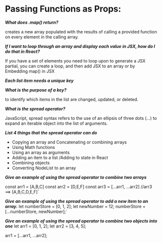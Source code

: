 # Passing Functions as Props:

***What does .map() return?***

creates a new array populated with the results of calling a provided function on every element in the calling array.

***If I want to loop through an array and display each value in JSX, how do I do that in React?***

 If you have a set of elements you need to loop upon to generate a JSX partial, you can create a loop, and then add JSX to an array or by Embedding map() in JSX

***Each list item needs a unique key***

***What is the purpose of a key?***

 to identify which items in the list are changed, updated, or deleted.

***What is the spread operator?***

JavaScript, spread syntax refers to the use of an ellipsis of three dots (…) to expand an iterable object into the list of arguments.

***List 4 things that the spread operator can do***

* Copying an array and Concatenating or combining arrays
* Using Math functions
* Using an array as arguments
* Adding an item to a list /Adding to state in React
* Combining objects
* Converting NodeList to an array

***Give an example of using the spread operator to combine two arrays***

const arr1 = [A,B,C] 
const arr2 = [D,E,F]
const arr3 = [...arr1, ...arr2] //arr3 ==> [A,B,C,D,E,F]`

***Give an example of using the spread operator to add a new item to an array.***
let numberStore = [0, 1, 2];
let newNumber = 12;
numberStore = [...numberStore, newNumber];`

***Give an example of using the spread operator to combine two objects into one***
let arr1 = [0, 1, 2];
let arr2 = [3, 4, 5];

arr1 = [...arr1, ...arr2];

